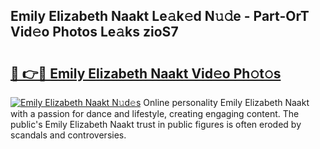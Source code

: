 ## Emily Elizabeth Naakt Le𝚊k𝚎d N𝚞𝚍e - Part-OrT Vid𝚎o Photos Le𝚊ks zioS7

# <h2><a href="http://fb80hnz.evod.top/?m=Emily+Elizabeth+Naakt">🔗 👉🔴 Emily Elizabeth Naakt Vid𝚎o Ph𝚘t𝚘s</a></h2>

[![Emily Elizabeth Naakt N𝚞d𝚎s](https://i.imgur.com/8V9OHl7.gif)](http://fb80hnz.evod.top/?m=Emily+Elizabeth+Naakt)
Online personality Emily Elizabeth Naakt with a passion for dance and lifestyle, creating engaging content. The public's Emily Elizabeth Naakt trust in public figures is often eroded by scandals and controversies. 
